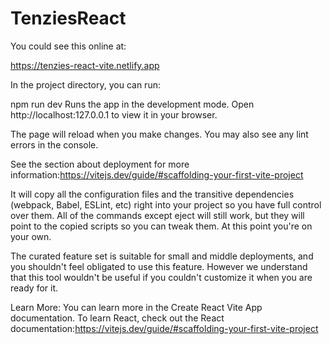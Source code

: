 # TenziesReact
You could see this online at:

https://tenzies-react-vite.netlify.app

In the project directory, you can run:

npm run dev
Runs the app in the development mode. Open http://localhost:127.0.0.1 to view it in your browser.

The page will reload when you make changes. You may also see any lint errors in the console.

See the section about deployment for more information:https://vitejs.dev/guide/#scaffolding-your-first-vite-project

It will copy all the configuration files and the transitive dependencies (webpack, Babel, ESLint, etc) right into your project so you have full control over them. All of the commands except eject will still work, but they will point to the copied scripts so you can tweak them. At this point you're on your own.

The curated feature set is suitable for small and middle deployments, and you shouldn't feel obligated to use this feature. However we understand that this tool wouldn't be useful if you couldn't customize it when you are ready for it.

Learn More:
You can learn more in the Create React Vite App documentation. To learn React, check out the React documentation:https://vitejs.dev/guide/#scaffolding-your-first-vite-project
